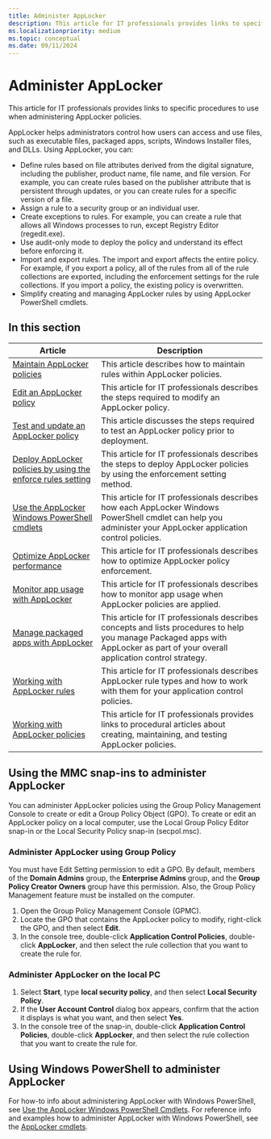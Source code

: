 ```yaml
---
title: Administer AppLocker
description: This article for IT professionals provides links to specific procedures to use when administering AppLocker policies.
ms.localizationpriority: medium
ms.topic: conceptual
ms.date: 09/11/2024
---
```


# Administer AppLocker

This article for IT professionals provides links to specific procedures to use when administering AppLocker policies.

AppLocker helps administrators control how users can access and use files, such as executable files, packaged apps, scripts, Windows Installer files, and DLLs. Using AppLocker, you can:

- Define rules based on file attributes derived from the digital signature, including the publisher, product name, file name, and file version. For example, you can create rules based on the publisher attribute that is persistent through updates, or you can create rules for a specific version of a file.
- Assign a rule to a security group or an individual user.
- Create exceptions to rules. For example, you can create a rule that allows all Windows processes to run, except Registry Editor (regedit.exe).
- Use audit-only mode to deploy the policy and understand its effect before enforcing it.
- Import and export rules. The import and export affects the entire policy. For example, if you export a policy, all of the rules from all of the rule collections are exported, including the enforcement settings for the rule collections. If you import a policy, the existing policy is overwritten.
- Simplify creating and managing AppLocker rules by using AppLocker PowerShell cmdlets.

## In this section

| Article | Description |
| - | - |
| [Maintain AppLocker policies](maintain-applocker-policies.md) | This article describes how to maintain rules within AppLocker policies. |
| [Edit an AppLocker policy](edit-an-applocker-policy.md) | This article for IT professionals describes the steps required to modify an AppLocker policy. |
| [Test and update an AppLocker policy](test-and-update-an-applocker-policy.md) | This article discusses the steps required to test an AppLocker policy prior to deployment. |
| [Deploy AppLocker policies by using the enforce rules setting](deploy-applocker-policies-by-using-the-enforce-rules-setting.md) | This article for IT professionals describes the steps to deploy AppLocker policies by using the enforcement setting method. |
| [Use the AppLocker Windows PowerShell cmdlets](use-the-applocker-windows-powershell-cmdlets.md) | This article for IT professionals describes how each AppLocker Windows PowerShell cmdlet can help you administer your AppLocker application control policies. |
| [Optimize AppLocker performance](optimize-applocker-performance.md) | This article for IT professionals describes how to optimize AppLocker policy enforcement. |
| [Monitor app usage with AppLocker](monitor-application-usage-with-applocker.md) | This article for IT professionals describes how to monitor app usage when AppLocker policies are applied. |
| [Manage packaged apps with AppLocker](manage-packaged-apps-with-applocker.md) | This article for IT professionals describes concepts and lists procedures to help you manage Packaged apps with AppLocker as part of your overall application control strategy. |
| [Working with AppLocker rules](working-with-applocker-rules.md) | This article for IT professionals describes AppLocker rule types and how to work with them for your application control policies. |
| [Working with AppLocker policies](working-with-applocker-policies.md) | This article for IT professionals provides links to procedural articles about creating, maintaining, and testing AppLocker policies. |

## Using the MMC snap-ins to administer AppLocker

You can administer AppLocker policies using the Group Policy Management Console to create or edit a Group Policy Object (GPO). To create or edit an AppLocker policy on a local computer, use the Local Group Policy Editor snap-in or the Local Security Policy snap-in (secpol.msc).

### Administer AppLocker using Group Policy

You must have Edit Setting permission to edit a GPO. By default, members of the **Domain Admins** group, the **Enterprise Admins** group, and the **Group Policy Creator Owners** group have this permission. Also, the Group Policy Management feature must be installed on the computer.

1. Open the Group Policy Management Console (GPMC).
2. Locate the GPO that contains the AppLocker policy to modify, right-click the GPO, and then select **Edit**.
3. In the console tree, double-click **Application Control Policies**, double-click **AppLocker**, and then select the rule collection that you want to create the rule for.

### Administer AppLocker on the local PC

1. Select **Start**, type **local security policy**, and then select **Local Security Policy**.
2. If the **User Account Control** dialog box appears, confirm that the action it displays is what you want, and then select **Yes**.
3. In the console tree of the snap-in, double-click **Application Control Policies**, double-click **AppLocker**, and then select the rule collection that you want to create the rule for.

## Using Windows PowerShell to administer AppLocker

For how-to info about administering AppLocker with Windows PowerShell, see [Use the AppLocker Windows PowerShell Cmdlets](use-the-applocker-windows-powershell-cmdlets.md). For reference info and examples how to administer AppLocker with Windows PowerShell, see the [AppLocker cmdlets](/powershell/module/applocker/).

